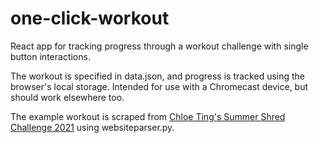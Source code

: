 # one-click-workout
React app for tracking progress through a workout challenge with single button interactions.

The workout is specified in data.json, and progress is tracked using the browser's local storage. Intended for use with a Chromecast device, but should work elsewhere too.

The example workout is scraped from [Chloe Ting's Summer Shred Challenge 2021](https://www.chloeting.com/program/2021/summer-shred-challenge.html) using websiteparser.py.
